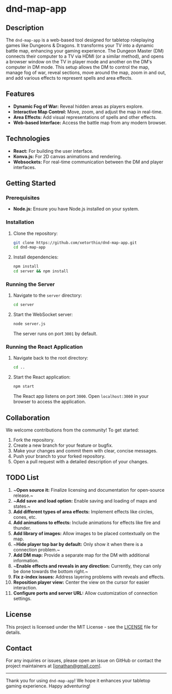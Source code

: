 # dnd-map-app

## Description

The `dnd-map-app` is a web-based tool designed for tabletop roleplaying games like Dungeons & Dragons. It transforms your TV into a dynamic battle map, enhancing your gaming experience. The Dungeon Master (DM) connects their computer to a TV via HDMI (or a similar method), and opens a browser window on the TV in player mode and another on the DM's computer in DM mode. This setup allows the DM to control the map, manage fog of war, reveal sections, move around the map, zoom in and out, and add various effects to represent spells and area effects.

## Features

- **Dynamic Fog of War:** Reveal hidden areas as players explore.
- **Interactive Map Control:** Move, zoom, and adjust the map in real-time.
- **Area Effects:** Add visual representations of spells and other effects.
- **Web-based Interface:** Access the battle map from any modern browser.

## Technologies

- **React:** For building the user interface.
- **Konva.js:** For 2D canvas animations and rendering.
- **Websockets:** For real-time communication between the DM and player interfaces.

## Getting Started

### Prerequisites

- **Node.js:** Ensure you have Node.js installed on your system.

### Installation

1. Clone the repository:
   ```bash
   git clone https://github.com/xetorthio/dnd-map-app.git
   cd dnd-map-app
   ```

2. Install dependencies:
   ```bash
   npm install
   cd server && npm install
   ```

### Running the Server

1. Navigate to the `server` directory:
   ```bash
   cd server
   ```

2. Start the WebSocket server:
   ```bash
   node server.js
   ```

   The server runs on port `3001` by default.

### Running the React Application

1. Navigate back to the root directory:
   ```bash
   cd ..
   ```

2. Start the React application:
   ```bash
   npm start
   ```

   The React app listens on port `3000`. Open `localhost:3000` in your browser to access the application.

## Collaboration

We welcome contributions from the community! To get started:

1. Fork the repository.
2. Create a new branch for your feature or bugfix.
3. Make your changes and commit them with clear, concise messages.
4. Push your branch to your forked repository.
5. Open a pull request with a detailed description of your changes.

## TODO List

1. ~**Open source it:** Finalize licensing and documentation for open-source release.~
2. ~**Add save and load option:** Enable saving and loading of maps and states.~
3. **Add different types of area effects:** Implement effects like circles, cones, etc.
4. **Add animations to effects:** Include animations for effects like fire and thunder.
5. **Add library of images:** Allow images to be placed contextually on the map.
6. ~**Hide player top bar by default:** Only show it when there is a connection problem.~
7. **Add DM map:** Provide a separate map for the DM with additional information.
8. ~**Enable effects and reveals in any direction:** Currently, they can only be done towards the bottom right.~
9. **Fix z-index issues:** Address layering problems with reveals and effects.
10. **Reposition player view:** Center the view on the cursor for easier interaction.
11. **Configure ports and server URL:** Allow customization of connection settings.

## License

This project is licensed under the MIT License - see the [LICENSE](LICENSE) file for details.

## Contact

For any inquiries or issues, please open an issue on GitHub or contact the project maintainers at [ionathan@gmail.com].

---

Thank you for using `dnd-map-app`! We hope it enhances your tabletop gaming experience. Happy adventuring!
